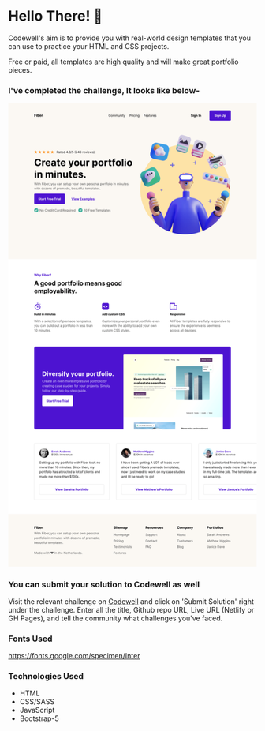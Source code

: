 
# Hello There! 👋

Codewell's aim is to provide you with real-world design templates that you can use to practice your HTML and CSS projects. 

Free or paid, all templates are high quality and will make great portfolio pieces.

### I've completed the challenge, It looks like below-

![Image of fiber landing page](https://github.com/Rafsun4/fiber-landing-page/blob/master/Design/Landing%20Page%20-%20Desktop%20View.png)

### You can submit your solution to Codewell as well

Visit the relevant challenge on [Codewell](https://codewell.cc) and click on 'Submit Solution' right under the challenge.
Enter all the title, Github repo URL, Live URL (Netlify or GH Pages), and tell the community what challenges you've faced.

### Fonts Used

https://fonts.google.com/specimen/Inter

### Technologies Used

- HTML
- CSS/SASS
- JavaScript
- Bootstrap-5